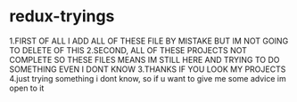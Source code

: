 # redux-tryings
1.FIRST OF ALL I ADD ALL OF THESE FILE BY MISTAKE BUT IM NOT GOING TO DELETE OF THIS
2.SECOND, ALL OF THESE PROJECTS NOT COMPLETE SO THESE FILES MEANS IM STILL HERE AND TRYING TO DO SOMETHING EVEN I DONT KNOW
3.THANKS IF YOU LOOK MY PROJECTS 
4.just trying something i dont know, so if u want to give me some advice im open to it 
